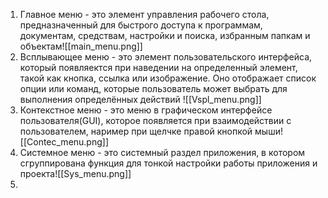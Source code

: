 1. Главное меню - это элемент управления рабочего стола, предназначенный для быстрого доступа к программам, документам, средствам, настройки и поиска, избранным папкам и объектам![[main_menu.png]]
2. Всплывающее меню - это элемент пользовательского интерфейса, который появляектся при наведении на определенный элемент, такой как кнопка, ссылка или изображение. Оно отображает список опции или команд, которые пользователь может выбрать для выполнения определённых действий ![[Vspl_menu.png]]
3. Контекстное меню - это меню в графическом интерфейсе пользователя(GUI), которое появляется при взаимодействии с пользователем, наример при щелчке правой кнопкой мыши![[Contec_menu.png]]
4. Системное меню - это системный раздел приложения, в котором сгруппирована функция для тонкой настройки работы приложения и проекта![[Sys_menu.png]]
5. 